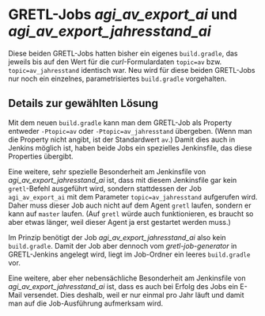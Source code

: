 # GRETL-Jobs *agi_av_export_ai* und *agi_av_export_jahresstand_ai*

Diese beiden GRETL-Jobs hatten bisher ein eigenes `build.gradle`,
das jeweils bis auf den Wert für die *curl*-Formulardaten
`topic=av` bzw. `topic=av_jahresstand` identisch war.
Neu wird für diese beiden GRETL-Jobs
nur noch ein einzelnes, parametrisiertes `build.gradle` vorgehalten.

## Details zur gewählten Lösung

Mit dem neuen `build.gradle` kann man dem GRETL-Job als Property entweder
`-Ptopic=av` oder `-Ptopic=av_jahresstand` übergeben.
(Wenn man die Property nicht angibt, ist der Standardwert `av`.)
Damit dies auch in Jenkins möglich ist,
haben beide Jobs ein spezielles Jenkinsfile, das diese Properties übergibt.

Eine weitere, sehr spezielle Besonderheit
am Jenkinsfile von *agi_av_export_jahresstand_ai* ist,
dass mit diesem Jenkinsfile gar kein `gretl`-Befehl ausgeführt wird,
sondern stattdessen der Job `agi_av_export_ai`
mit dem Parameter `topic=av_jahresstand` aufgerufen wird.
Daher muss dieser Job auch nicht auf dem Agent `gretl` laufen,
sondern er kann auf `master` laufen.
(Auf `gretl` würde auch funktionieren, es braucht so aber etwas länger,
weil dieser Agent ja erst gestartet werden muss.)

Im Prinzip benötigt der Job *agi_av_export_jahresstand_ai*
also kein `build.gradle`.
Damit der Job aber dennoch
vom *gretl-job-generator* in GRETL-Jenkins angelegt wird,
liegt im Job-Ordner ein leeres `build.gradle` vor.

Eine weitere, aber eher nebensächliche Besonderheit
am Jenkinsfile von *agi_av_export_jahresstand_ai* ist,
dass es auch bei Erfolg des Jobs ein E-Mail versendet.
Dies deshalb, weil er nur einmal pro Jahr läuft
und damit man auf die Job-Ausführung aufmerksam wird.
